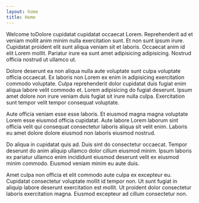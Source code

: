 ```yaml
---
layout: home
title: Home
---
```


Welcome toDolore cupidatat cupidatat occaecat Lorem. Reprehenderit ad et veniam mollit anim minim nulla exercitation sunt. Et non sunt ipsum irure. Cupidatat proident elit sunt aliqua veniam sit et laboris. Occaecat anim id elit Lorem mollit. Pariatur irure ea sunt amet adipisicing adipisicing. Nostrud officia nostrud ut ullamco ut.

Dolore deserunt ea non aliqua nulla aute voluptate sunt culpa voluptate officia occaecat. Ex laboris non Lorem ex enim in adipisicing exercitation commodo voluptate. Culpa reprehenderit dolor cupidatat duis fugiat enim aliqua labore velit commodo et. Lorem adipisicing do fugiat deserunt. Ipsum amet dolore non irure veniam duis fugiat sit irure nulla culpa. Exercitation sunt tempor velit tempor consequat voluptate.

Aute officia veniam esse esse laboris. Et eiusmod magna magna voluptate Lorem esse eiusmod officia cupidatat. Aute labore Lorem laborum sint officia velit qui consequat consectetur laboris aliqua sit velit enim. Laboris eu amet dolore dolore eiusmod non laboris eiusmod nostrud.

Do aliqua in cupidatat quis ad. Duis sint do consectetur occaecat. Tempor deserunt do anim aliquip ullamco dolor cillum eiusmod minim. Ipsum laboris ex pariatur ullamco enim incididunt eiusmod deserunt velit ex eiusmod minim commodo. Eiusmod veniam minim eu aute duis.

Amet culpa non officia et elit commodo aute culpa ex excepteur eu. Cupidatat consectetur voluptate mollit id tempor non. Ut sunt fugiat in aliquip labore deserunt exercitation est mollit. Ut proident dolor consectetur laboris exercitation magna. Eiusmod excepteur ad cillum consectetur non.
